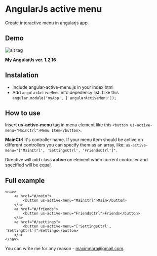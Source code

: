 AngularJs active menu
=================

Create interactive menu in angularjs app.

## Demo
![alt tag](http://s1.ipicture.ru/uploads/20140516/BwMXvBcp.gif)

__My AngularJs ver. 1.2.16__

## Instalation
* Include angular-active-menu.js in your index.html
* Add ```angularActiveMenu``` into depedency list. Like this ``` angular.module('myApp', ['angularActiveMenu']);  ```

## How to use
Insert __us-active-menu__ tag in menu element like this ```<button us-active-menu="MainCtrl">Menu Item</button>```. 

__MainCtrl__ it's controller name. If your menu item should be active on different controllers you can specify them as an array, like: ```us-active-menu="['MainCtrl', 'SettingsCtrl', 'FriendsCtrl']"```.

Directive will add class __active__ on element when current controller and specified will be equal.

## Full example
```
<nav>
	<a href="#/main">
		<button us-active-menu="MainCtrl">Main</button>
	</a>
	<a href="#/friends">
		<button us-active-menu="FriendsCtrl">Friends</button>
	</a>
	<a href="#/settings">
		<button us-active-menu="['SettingsCtrl', 'SettingCtrl']">Settings</button>
	</a>
</nav>
```

You can write me for any reason - maximnara@gmail.com.